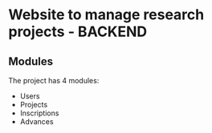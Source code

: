# Website to manage research projects - BACKEND

## Modules

The project has 4 modules:
* Users
* Projects
* Inscriptions 
* Advances
